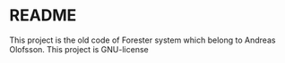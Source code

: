 README
======
This project is the old code of Forester system which belong to Andreas Olofsson.
This project is GNU-license


